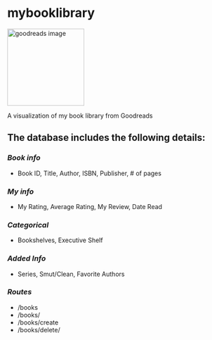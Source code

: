 # mybooklibrary

<img src="https://github.com/user-attachments/assets/4f3cc7a9-7bcc-4ee8-80be-e001930ef795" alt="goodreads image" height="175px"/>

A visualization of my book library from Goodreads

## The database includes the following details:
### *Book info*
* Book ID, Title, Author, ISBN, Publisher, # of pages
### *My info*
* My Rating, Average Rating, My Review, Date Read
### *Categorical*
* Bookshelves, Executive Shelf
### *Added Info*
* Series, Smut/Clean, Favorite Authors
### *Routes*
* /books
* /books/<id>
* /books/create
* /books/delete/<id>
